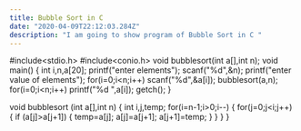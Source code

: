 ```yaml
---
title: Bubble Sort in C
date: "2020-04-09T22:12:03.284Z"
description: "I am going to show program of Bubble Sort in C "
---
```


#include<stdio.h>
#include<conio.h>
void bubblesort(int a[],int n);
void main()
{
int i,n,a[20];
printf("enter elements");
scanf("%d",&n);
printf("enter value of elements");
for(i=0;i<n;i++)
scanf("%d",&a[i]);
bubblesort(a,n);
for(i=0;i<n;i++)
printf("%d ",a[i]);
getch();
}

void bubblesort (int a[],int n)
{
int i,j,temp;
for(i=n-1;i>0;i--)
{
for(j=0;j<i;j++)
{
if (a[j]>a[j+1])
{
temp=a[j];
a[j]=a[j+1];
a[j+1]=temp;
}
}
}
}
